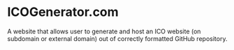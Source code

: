 # ICOGenerator.com
A website that allows user to generate and host an ICO website (on subdomain or external domain) out of correctly formatted GitHub repository.
